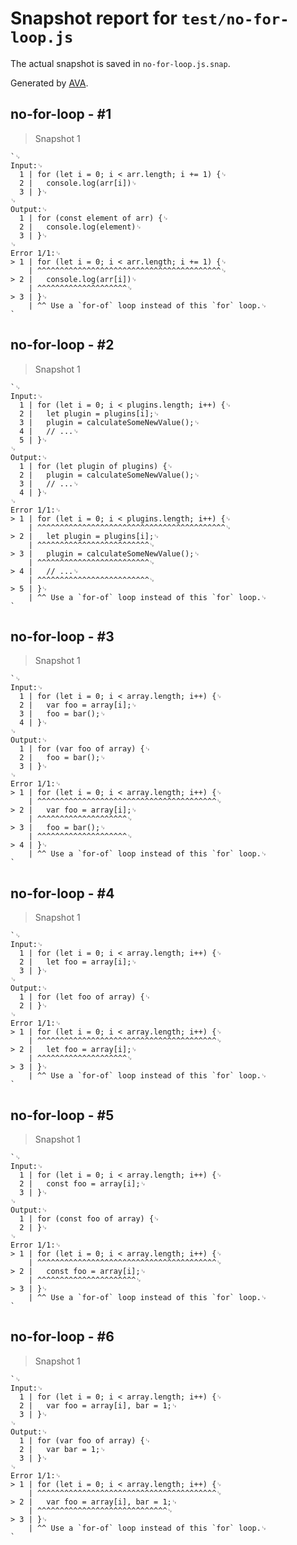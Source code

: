 # Snapshot report for `test/no-for-loop.js`

The actual snapshot is saved in `no-for-loop.js.snap`.

Generated by [AVA](https://avajs.dev).

## no-for-loop - #1

> Snapshot 1

    `␊
    Input:␊
      1 | for (let i = 0; i < arr.length; i += 1) {␊
      2 | 	console.log(arr[i])␊
      3 | }␊
    ␊
    Output:␊
      1 | for (const element of arr) {␊
      2 | 	console.log(element)␊
      3 | }␊
    ␊
    Error 1/1:␊
    > 1 | for (let i = 0; i < arr.length; i += 1) {␊
        | ^^^^^^^^^^^^^^^^^^^^^^^^^^^^^^^^^^^^^^^^^␊
    > 2 | 	console.log(arr[i])␊
        | ^^^^^^^^^^^^^^^^^^^^␊
    > 3 | }␊
        | ^^ Use a `for-of` loop instead of this `for` loop.␊
    `

## no-for-loop - #2

> Snapshot 1

    `␊
    Input:␊
      1 | for (let i = 0; i < plugins.length; i++) {␊
      2 | 	let plugin = plugins[i];␊
      3 | 	plugin = calculateSomeNewValue();␊
      4 | 	// ...␊
      5 | }␊
    ␊
    Output:␊
      1 | for (let plugin of plugins) {␊
      2 | 	plugin = calculateSomeNewValue();␊
      3 | 	// ...␊
      4 | }␊
    ␊
    Error 1/1:␊
    > 1 | for (let i = 0; i < plugins.length; i++) {␊
        | ^^^^^^^^^^^^^^^^^^^^^^^^^^^^^^^^^^^^^^^^^^␊
    > 2 | 	let plugin = plugins[i];␊
        | ^^^^^^^^^^^^^^^^^^^^^^^^^␊
    > 3 | 	plugin = calculateSomeNewValue();␊
        | ^^^^^^^^^^^^^^^^^^^^^^^^^␊
    > 4 | 	// ...␊
        | ^^^^^^^^^^^^^^^^^^^^^^^^^␊
    > 5 | }␊
        | ^^ Use a `for-of` loop instead of this `for` loop.␊
    `

## no-for-loop - #3

> Snapshot 1

    `␊
    Input:␊
      1 | for (let i = 0; i < array.length; i++) {␊
      2 | 	var foo = array[i];␊
      3 | 	foo = bar();␊
      4 | }␊
    ␊
    Output:␊
      1 | for (var foo of array) {␊
      2 | 	foo = bar();␊
      3 | }␊
    ␊
    Error 1/1:␊
    > 1 | for (let i = 0; i < array.length; i++) {␊
        | ^^^^^^^^^^^^^^^^^^^^^^^^^^^^^^^^^^^^^^^^␊
    > 2 | 	var foo = array[i];␊
        | ^^^^^^^^^^^^^^^^^^^^␊
    > 3 | 	foo = bar();␊
        | ^^^^^^^^^^^^^^^^^^^^␊
    > 4 | }␊
        | ^^ Use a `for-of` loop instead of this `for` loop.␊
    `

## no-for-loop - #4

> Snapshot 1

    `␊
    Input:␊
      1 | for (let i = 0; i < array.length; i++) {␊
      2 | 	let foo = array[i];␊
      3 | }␊
    ␊
    Output:␊
      1 | for (let foo of array) {␊
      2 | }␊
    ␊
    Error 1/1:␊
    > 1 | for (let i = 0; i < array.length; i++) {␊
        | ^^^^^^^^^^^^^^^^^^^^^^^^^^^^^^^^^^^^^^^^␊
    > 2 | 	let foo = array[i];␊
        | ^^^^^^^^^^^^^^^^^^^^␊
    > 3 | }␊
        | ^^ Use a `for-of` loop instead of this `for` loop.␊
    `

## no-for-loop - #5

> Snapshot 1

    `␊
    Input:␊
      1 | for (let i = 0; i < array.length; i++) {␊
      2 | 	const foo = array[i];␊
      3 | }␊
    ␊
    Output:␊
      1 | for (const foo of array) {␊
      2 | }␊
    ␊
    Error 1/1:␊
    > 1 | for (let i = 0; i < array.length; i++) {␊
        | ^^^^^^^^^^^^^^^^^^^^^^^^^^^^^^^^^^^^^^^^␊
    > 2 | 	const foo = array[i];␊
        | ^^^^^^^^^^^^^^^^^^^^^^␊
    > 3 | }␊
        | ^^ Use a `for-of` loop instead of this `for` loop.␊
    `

## no-for-loop - #6

> Snapshot 1

    `␊
    Input:␊
      1 | for (let i = 0; i < array.length; i++) {␊
      2 | 	var foo = array[i], bar = 1;␊
      3 | }␊
    ␊
    Output:␊
      1 | for (var foo of array) {␊
      2 | 	var bar = 1;␊
      3 | }␊
    ␊
    Error 1/1:␊
    > 1 | for (let i = 0; i < array.length; i++) {␊
        | ^^^^^^^^^^^^^^^^^^^^^^^^^^^^^^^^^^^^^^^^␊
    > 2 | 	var foo = array[i], bar = 1;␊
        | ^^^^^^^^^^^^^^^^^^^^^^^^^^^^^␊
    > 3 | }␊
        | ^^ Use a `for-of` loop instead of this `for` loop.␊
    `
